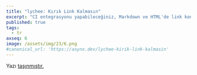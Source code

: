 ```yaml
---
title: "lychee: Kırık Link Kalmasın"
excerpt: "CI entegrasyonu yapabileceğiniz, Markdown ve HTML'de link kontrolü yapan bir araç"
published: true
tags:
  - tr
axseq: 6
image: /assets/img/23/6.png
#canonical_url: 'https://asynx.dev/lychee-kirik-link-kalmasin'
---
```


<!-- markdownlint-capture -->
<!-- markdownlint-disable -->
<script type="text/javascript">
    window.location.href = "https://ayazar.dev/blog/23/lychee.html";
</script>
<!-- markdownlint-restore -->

Yazı [taşınmıştır.](https://ayazar.dev/blog/23/lychee.html)
